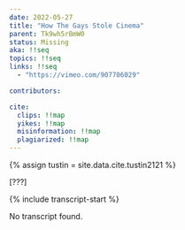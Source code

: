 ```yaml
---
date: 2022-05-27
title: "How The Gays Stole Cinema"
parent: Tk9wh5rBmW0
status: Missing
aka: !!seq
topics: !!seq
links: !!seq
  - "https://vimeo.com/907706029"

contributors:

cite:
  clips: !!map
  yikes: !!map
  misinformation: !!map
  plagiarized: !!map
---
```

{% assign tustin = site.data.cite.tustin2121 %}

<compare>
<credits class="desc">

[???]

</credits>
</compare>

{% include transcript-start %}

No transcript found.
